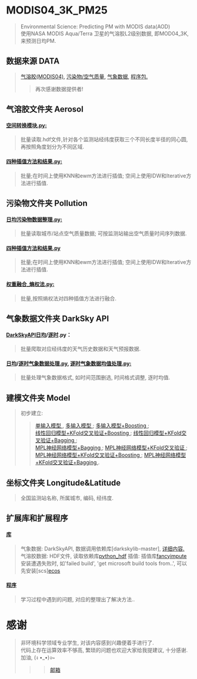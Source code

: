 # MODIS04_3K_PM25
>Environmental Science: Predicting PM with MODIS data(AOD)  
>使用NASA MODIS Aqua/Terra 卫星的气溶胶L2级别数据, 即MOD04_3K, 来预测日均PM.

## 数据来源 DATA
>[气溶胶(MODIS04),](https://ladsweb.modaps.eosdis.nasa.gov/search/) 
>[污染物/空气质量,](http://beijingair.sinaapp.com/) 
>[气象数据,](https://darksky.net/dev) 
>[程序包.](https://www.lfd.uci.edu/~gohlke/pythonlibs/) 
>>再次感谢数据提供者!
## 气溶胶文件夹 Aerosol
#### [空间转换模块.py:](https://github.com/xunchanglu0901/MODIS04_3K_PM25/blob/master/%E6%B0%94%E6%BA%B6%E8%83%B6/%E7%A9%BA%E9%97%B4%E8%BD%AC%E6%8D%A2%E6%A8%A1%E5%9D%97.py)
>批量读取.hdf文件,针对各个监测站经纬度获取三个不同长度半径的同心圆,再按照角度划分为不同区域.
#### [四种插值方法和结果.py:](https://github.com/xunchanglu0901/MODIS04_3K_PM25/blob/master/%E6%B0%94%E6%BA%B6%E8%83%B6/%E5%9B%9B%E7%A7%8D%E6%8F%92%E5%80%BC%E6%96%B9%E6%B3%95%E5%92%8C%E7%BB%93%E6%9E%9C.py)
>批量;在时间上使用KNN和ewm方法进行插值; 空间上使用IDW和Iterative方法进行插值.
  
## 污染物文件夹 Pollution
#### [日均污染物数据整理.py:](https://github.com/xunchanglu0901/MODIS04_3K_PM25/blob/master/%E6%B1%A1%E6%9F%93%E7%89%A9/%E6%97%A5%E5%9D%87%E6%B1%A1%E6%9F%93%E7%89%A9%E6%95%B0%E6%8D%AE%E6%95%B4%E7%90%86.py)
>批量读取城市/站点空气质量数据; 可按监测站输出空气质量时间序列数据.
#### [四种插值方法和结果.py](https://github.com/xunchanglu0901/MODIS04_3K_PM25/blob/master/%E6%B1%A1%E6%9F%93%E7%89%A9/%E5%9B%9B%E7%A7%8D%E6%8F%92%E5%80%BC%E6%96%B9%E6%B3%95%E5%92%8C%E7%BB%93%E6%9E%9C.py)
>批量;在时间上使用KNN和ewm方法进行插值; 空间上使用IDW和Iterative方法进行插值.
#### [权重融合_熵权法.py:](https://github.com/xunchanglu0901/MODIS04_3K_PM25/blob/master/%E6%B1%A1%E6%9F%93%E7%89%A9/%E6%9D%83%E9%87%8D%E8%9E%8D%E5%90%88_%E7%86%B5%E6%9D%83%E6%B3%95.py)
>批量,按照熵权法对四种插值方法进行融合.
  
## 气象数据文件夹 DarkSky API
#### [DarkSkyAPI日均](https://github.com/xunchanglu0901/MODIS04_3K_PM25/blob/master/%E6%B0%94%E8%B1%A1%E6%95%B0%E6%8D%AE/DarkSkyAPI%E6%97%A5%E5%9D%87.py)/[逐时](https://github.com/xunchanglu0901/MODIS04_3K_PM25/blob/master/%E6%B0%94%E8%B1%A1%E6%95%B0%E6%8D%AE/DarkSkyAPI%E9%80%90%E6%97%B6.py).py：
>批量爬取对应经纬度的天气历史数据和天气预报数据.
#### [日均](https://github.com/xunchanglu0901/MODIS04_3K_PM25/blob/master/%E6%B0%94%E8%B1%A1%E6%95%B0%E6%8D%AE/%E6%97%A5%E5%9D%87%E6%B0%94%E8%B1%A1%E6%95%B0%E6%8D%AE%E5%A4%84%E7%90%86.py)/[逐时气象数据处理.py](https://github.com/xunchanglu0901/MODIS04_3K_PM25/blob/master/%E6%B0%94%E8%B1%A1%E6%95%B0%E6%8D%AE/%E9%80%90%E6%97%B6%E6%B0%94%E8%B1%A1%E6%95%B0%E6%8D%AE%E5%A4%84%E7%90%86.py), [逐时气象数据均值处理.py:](https://github.com/xunchanglu0901/MODIS04_3K_PM25/blob/master/%E6%B0%94%E8%B1%A1%E6%95%B0%E6%8D%AE/%E9%80%90%E6%97%B6%E6%B0%94%E8%B1%A1%E6%95%B0%E6%8D%AE%E5%9D%87%E5%80%BC%E5%A4%84%E7%90%86.py)
>批量处理气象数据格式, 如时间范围删选, 时间格式调整, 逐时均值.

## 建模文件夹 Model
>初步建立:  
>>[单输入模型 ](https://github.com/xunchanglu0901/MODIS04_3K_PM25/blob/master/%E5%BB%BA%E6%A8%A1/%E5%8D%95%E8%BE%93%E5%85%A5.py),
  [多输入模型 ](https://github.com/xunchanglu0901/MODIS04_3K_PM25/blob/master/%E5%BB%BA%E6%A8%A1/%E5%A4%9A%E8%BE%93%E5%85%A5.py); 
  [多输入模型+Boosting ](https://github.com/xunchanglu0901/MODIS04_3K_PM25/blob/master/%E5%BB%BA%E6%A8%A1/%E5%A4%9A%E8%BE%93%E5%85%A5%2Bboosting.py);  
>>[线性回归模型+KFold交叉验证+Boosting ](https://github.com/xunchanglu0901/MODIS04_3K_PM25/blob/master/%E5%BB%BA%E6%A8%A1/%E7%A5%9E%E7%BB%8F%E7%BD%91%E7%BB%9C%2B%E4%BA%A4%E5%8F%89%E9%AA%8C%E8%AF%81%2BBoosting.py); 
  [线性回归模型+KFold交叉验证+Bagging ](https://github.com/xunchanglu0901/MODIS04_3K_PM25/blob/master/%E5%BB%BA%E6%A8%A1/%E7%BA%BF%E6%80%A7%E5%9B%9E%E5%BD%92%2B%E4%BA%A4%E5%8F%89%E9%AA%8C%E8%AF%81%2BBagging.py);   
>>[MPL神经网络模型+Bagging ](https://github.com/xunchanglu0901/MODIS04_3K_PM25/blob/master/%E5%BB%BA%E6%A8%A1/%E7%A5%9E%E7%BB%8F%E7%BD%91%E7%BB%9C%2BBagging.py); 
   [MPL神经网络模型+KFold交叉验证 ](https://github.com/xunchanglu0901/MODIS04_3K_PM25/blob/master/%E5%BB%BA%E6%A8%A1/%E7%A5%9E%E7%BB%8F%E7%BD%91%E7%BB%9C%2B%E4%BA%A4%E5%8F%89%E9%AA%8C%E8%AF%81.py);  
>>[MPL神经网络模型+KFold交叉验证+Boosting ](https://github.com/xunchanglu0901/MODIS04_3K_PM25/blob/master/%E5%BB%BA%E6%A8%A1/%E7%A5%9E%E7%BB%8F%E7%BD%91%E7%BB%9C%2B%E4%BA%A4%E5%8F%89%E9%AA%8C%E8%AF%81%2BBoosting.py); 
  [MPL神经网络模型+KFold交叉验证+Bagging ](https://github.com/xunchanglu0901/MODIS04_3K_PM25/blob/master/%E5%BB%BA%E6%A8%A1/%E7%A5%9E%E7%BB%8F%E7%BD%91%E7%BB%9C%2B%E4%BA%A4%E5%8F%89%E9%AA%8C%E8%AF%81%2BBagging.py).
  
## 坐标文件夹 Longitude&Latitude
>全国监测站名称, 所属城市, 编码, 经纬度.

## 扩展库和扩展程序
#### [库](https://github.com/xunchanglu0901/MODIS04_3K_PM25/tree/master/%E6%89%A9%E5%B1%95%E5%BA%93%E5%92%8C%E6%89%A9%E5%B1%95%E7%A8%8B%E5%BA%8F/%E5%BA%93)
>气象数据: DarkSkyAPI, 数据调用依赖库[darkskylib-master], [详细内容.](https://github.com/lukaskubis/darkskylib)  
>气溶胶数据: HDF文件, 读取依赖库[python_hdf](https://www.lfd.uci.edu/~gohlke/pythonlibs/)
>插值: 插值库[fancyimpute](https://pypi.org/project/fancyimpute/)安装遭遇失败时, 如'failed build', 'get microsoft build tools from..', 可以先安装[scs][ecos](https://www.lfd.uci.edu/~gohlke/pythonlibs/)  
#### [程序](https://github.com/xunchanglu0901/MODIS04_3K_PM25/tree/master/%E6%89%A9%E5%B1%95%E5%BA%93%E5%92%8C%E6%89%A9%E5%B1%95%E7%A8%8B%E5%BA%8F/%E7%A8%8B%E5%BA%8F)
>学习过程中遇到的问题, 对应的整理出了解决方法..
  
# 感谢
>非环境科学领域专业学生, 对该内容感到兴趣便着手进行了.  
>代码上存在运算效率不够高, 繁琐的问题也欢迎大家给我提建议, 十分感谢.  
>加油, (ง •_•)ง~   
>>>[邮箱](xunchanglu@vip.163.com)
